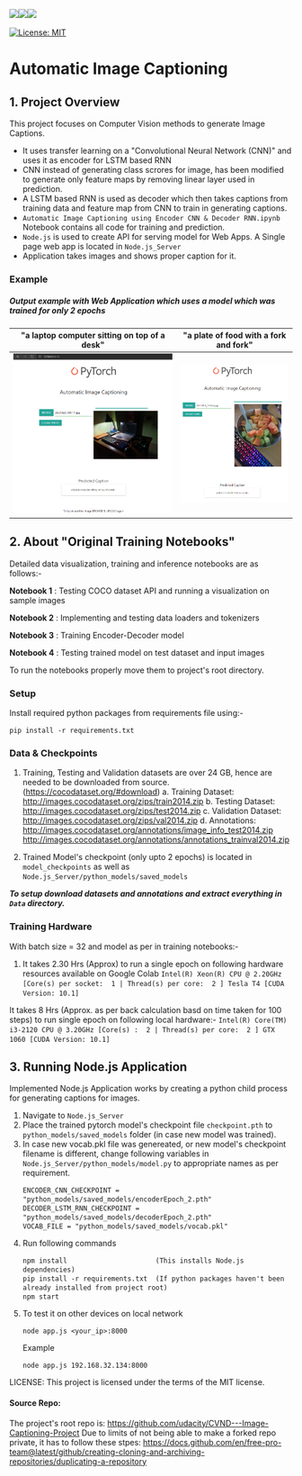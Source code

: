 <img src="https://img.shields.io/badge/python%20-%2314354C.svg?&style=for-the-badge&logo=python&logoColor=white"/><img src="https://img.shields.io/badge/PyTorch%20-%23EE4C2C.svg?&style=for-the-badge&logo=PyTorch&logoColor=white" /><img src="https://img.shields.io/badge/node.js%20-%2343853D.svg?&style=for-the-badge&logo=node.js&logoColor=white"/>

[![License: MIT](https://img.shields.io/badge/License-MIT-yellow.svg)](https://github.com/3ZadeSSG/Automatic-Image-Captioning/blob/main/LICENSE)

# Automatic Image Captioning

## 1. Project Overview

This project focuses on Computer Vision methods to generate Image Captions.
* It uses transfer learning on a "Convolutional Neural Network (CNN)" and uses it as encoder for LSTM based RNN
* CNN instead of generating class scrores for image, has been modified to generate only feature maps by removing linear layer used in prediction.
* A LSTM based RNN is used as decoder which then takes captions from training data and feature map from CNN to train in generating captions.
* `Automatic Image Captioning using Encoder CNN & Decoder RNN.ipynb` Notebook contains all code for training and prediction.
* `Node.js` is used to create API for serving model for Web Apps. A Single page web app is located in `Node.js_Server`
* Application takes images and shows proper caption for it.

### Example
##### Output example with Web Application which uses a model which was trained for only 2 epochs

"a laptop computer sitting on top of a desk" | "a plate of food with a fork and fork"
--- | ---
<img src="https://github.com/3ZadeSSG/Automatic-Image-Captioning/blob/main/images/Screenshot2.PNG"> | <img src="https://github.com/3ZadeSSG/Automatic-Image-Captioning/blob/main/images/Screenshot1.PNG">



## 2. About "Original Training Notebooks"

Detailed data visualization, training and inference notebooks are as follows:-

__Notebook 1__ : Testing COCO dataset API and running a visualization on sample images

__Notebook 2__ : Implementing and testing data loaders and tokenizers

__Notebook 3__ : Training Encoder-Decoder model

__Notebook 4__ : Testing trained model on test dataset and input images

To run the notebooks properly move them to project's root directory.

### Setup

Install required python packages from requirements file using:-
```
pip install -r requirements.txt
```


### Data & Checkpoints

1. Training, Testing and Validation datasets are over 24 GB, hence are needed to be downloaded from source. (https://cocodataset.org/#download)
a. Training Dataset: http://images.cocodataset.org/zips/train2014.zip
b. Testing Dataset: http://images.cocodataset.org/zips/test2014.zip
c. Validation Dataset: http://images.cocodataset.org/zips/val2014.zip
d. Annotations:
                http://images.cocodataset.org/annotations/image_info_test2014.zip
                http://images.cocodataset.org/annotations/annotations_trainval2014.zip

2. Trained Model's checkpoint (only upto 2 epochs) is located in `model_checkpoints` as well as `Node.js_Server/python_models/saved_models`

***To setup download datasets and annotations and extract everything in `Data` directory.***

### Training Hardware
With batch size = 32 and model as per in training notebooks:-
1. It takes 2.30 Hrs (Approx) to run a single epoch on following hardware resources available on Google Colab
        ```
            Intel(R) Xeon(R) CPU @ 2.20GHz [Core(s) per socket:  1 | Thread(s) per core:  2 ]
            Tesla T4 [CUDA Version: 10.1]
        ```

It takes 8 Hrs (Approx. as per back calculation basd on time taken for 100 steps) to run single epoch on following local hardware:-
        ```
        Intel(R) Core(TM) i3-2120 CPU @ 3.20GHz [Core(s) :  2 | Thread(s) per core:  2 ]
        GTX 1060 [CUDA Version: 10.1]
        ```

## 3. Running Node.js Application

  Implemented Node.js Application works by creating a python child process for generating captions for images.

  1. Navigate to `Node.js_Server`
  2. Place the trained pytorch model's checkpoint file `checkpoint.pth` to `python_models/saved_models` folder (in case new model was trained).
  4. In case new vocab.pkl file was genereated, or new model's checkpoint filename is different, change following variables in `Node.js_Server/python_models/model.py` to appropriate names as per requirement.
        ```
        ENCODER_CNN_CHECKPOINT = "python_models/saved_models/encoderEpoch_2.pth"
        DECODER_LSTM_RNN_CHECKPOINT = "python_models/saved_models/decoderEpoch_2.pth"
        VOCAB_FILE = "python_models/saved_models/vocab.pkl"
        ```
  5. Run following commands
     ```
     npm install                      (This installs Node.js dependencies)
     pip install -r requirements.txt  (If python packages haven't been already installed from project root)
     npm start
     ```
  6. To test it on other devices on local network
     ```
     node app.js <your_ip>:8000
     ```
     Example
     ```
     node app.js 192.168.32.134:8000
     ```

 LICENSE: This project is licensed under the terms of the MIT license.


 #### Source Repo:
 The project's root repo is: https://github.com/udacity/CVND---Image-Captioning-Project
 Due to limits of not being able to make a forked repo private, it has to follow these stpes: https://docs.github.com/en/free-pro-team@latest/github/creating-cloning-and-archiving-repositories/duplicating-a-repository





